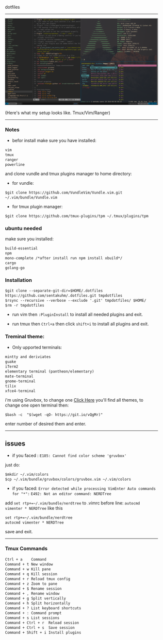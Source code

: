 dotfiles
***
![screenshot](https://github.com/madaramost/.dotfiles/blob/master/Screenshot.png)

(Here's what my setup looks like. Tmux/Vim/Ranger)
***

### Notes
* befor install make sure you have installed:
```
vim
tmux
ranger
powerline
```

and clone vundle and tmux plugins manager to home directory:
+ for vundle:
```
$git clone https://github.com/VundleVim/Vundle.vim.git ~/.vim/bundle/Vundle.vim
```

+ for tmux plugin manager:
```
$git clone https://github.com/tmux-plugins/tpm ~/.tmux/plugins/tpm
```

### ubuntu needed

make sure you installed:
```
build-essential
npm
mono-complete /*after install run npm install xbuild*/
cargo
golang-go
```
### Installation

```
$git clone --separate-git-dir=$HOME/.dotfiles https://github.com/sentakuhm/.dotfiles.git tmpdotfiles
$rsync --recursive --verbose --exclude '.git' tmpdotfiles/ $HOME/
$rm -r tmpdotfiles
```
* run vim then `:PluginInstall` to install all needed plugins and exit.

* run tmux then `Ctrl+a` then click `shift+i` to install all plugins and exit. 

### Treminal theme:
+ Only upported terminals:
```
mintty and deriviates
guake
iTerm2
elementary terminal (pantheon/elementary)
mate-terminal
gnome-terminal
tilix
xfce4-terminal
```
i'm using Gruvbox, to change one [Click Here](https://mayccoll.github.io/Gogh/)
you'll find all themes, to change one open terminal then:
```
$bash -c  "$(wget -qO- https://git.io/vQgMr)"
```
enter number of desired them and enter.
***

## issues

+ if you faced : `E185: Cannot find color scheme 'gruvbox'`

just do:
```
$mkdir ~/.vim/colors
$cp ~/.vim/bundle/gruvbox/colors/gruvbox.vim ~/.vim/colors
```

+ if you faced: 
`Error detected while processing VimEnter Auto commands for "*":`
`E492: Not an editor command: NERDTree`

add `set rtp+=~/.vim/bundle/nerdtree` to .vimrc before line: `autocmd vimenter * NERDTree` like this
```
set rtp+=~/.vim/bundle/nerdtree
autocmd vimenter * NERDTree
```
save and exit.
***

### Tmux Commands
```
Ctrl + a	Command
Command + t	New window
Command + w	Kill pane
Command + q	Kill session
Command + r	Reload tmux config
Command + z	Zoom to pane
Command + $	Rename session
Command + ,	Rename window
Command + g	Split vertically
Command + h	Split horizontally
Command + ?	List keyboard shortcuts
Command + :	Command prompt
Command + s	List sessions
Command + Ctrl + r	Reload session
Command + Ctrl + s	Save session
Command + Shift + i	Install plugins
```
